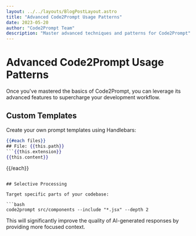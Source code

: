 ```yaml
---
layout: ../../layouts/BlogPostLayout.astro
title: "Advanced Code2Prompt Usage Patterns"
date: 2023-05-20
author: "Code2Prompt Team"
description: "Master advanced techniques and patterns for Code2Prompt"
---
```


# Advanced Code2Prompt Usage Patterns

Once you've mastered the basics of Code2Prompt, you can leverage its advanced features to supercharge your development workflow.

## Custom Templates

Create your own prompt templates using Handlebars:

```handlebars
{{#each files}}
## File: {{this.path}}
```{{this.extension}}
{{this.content}}
```

{{/each}}

```

## Selective Processing

Target specific parts of your codebase:

```bash
code2prompt src/components --include "*.jsx" --depth 2
```

This will significantly improve the quality of AI-generated responses by providing more focused context.

